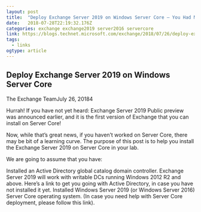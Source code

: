 ```yaml
---
layout: post 
title:  "Deploy Exchange Server 2019 on Windows Server Core – You Had Me At EHLO…" 
date:   2018-07-28T22:19:32.176Z 
categories: exchange exchange2019 server2016 servercore
link: https://blogs.technet.microsoft.com/exchange/2018/07/26/deploy-exchange-server-2019-on-windows-server-core/ 
tags:
  - links
ogtype: article 
---
```


## Deploy Exchange Server 2019 on Windows Server Core

The Exchange TeamJuly 26, 20184 


Hurrah! If you have not yet heard: Exchange Server 2019 Public preview was announced earlier, and it is the first version of Exchange that you can install on Server Core!

Now, while that’s great news, if you haven’t worked on Server Core, there may be bit of a learning curve. The purpose of this post is to help you install the Exchange Server 2019 on Server Core in your lab.

We are going to assume that you have:

Installed an Active Directory global catalog domain controller. Exchange Server 2019 will work with writable DCs running Windows 2012 R2 and above. Here’s a link to get you going with Active Directory, in case you have not installed it yet.
Installed Windows Server 2019 (or Windows Server 2016) Server Core operating system.
(In case you need help with Server Core deployment, please follow this link).

